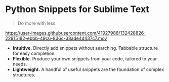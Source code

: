 # Python Snippets for Sublime Text
> Do more with less.

https://user-images.githubusercontent.com/41927988/132428826-22915182-ebbb-49c6-836c-38ade4d437c7.mov

* **Intuitive.** Directly add snippets without searching. Tabbable structure for easy completion.
* **Flexible.** Produce your own snippets from your code, tailored to your needs.
* **Lightweight.** A handful of useful snippets are the foundation of complex structures.
